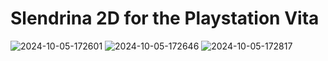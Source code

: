 # Slendrina 2D for the Playstation Vita
![2024-10-05-172601](https://github.com/user-attachments/assets/88789782-3b82-47cd-808e-6207e34201ce)
![2024-10-05-172646](https://github.com/user-attachments/assets/ed21dea3-c836-4f42-8859-55fa91233d46)
![2024-10-05-172817](https://github.com/user-attachments/assets/e63d9a21-48e1-435a-a879-da709ce766ce)
